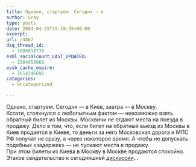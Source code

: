 ```yaml
---
title: Однако, стартуем. Сегодня — в
author: Gray
type: posts
date: 2004-04-25T15:19:35+00:00
excerpt:
url: /4867
dsq_thread_id:
  - 1886858739
esml_socialcount_LAST_UPDATED:
  - 1504953868
essb_cache_expire:
  - 1614346691
categories:
  - Uncategorized

---
```








Однако, стартуем. Сегодня &#8212; в Киев, завтра &#8212; в Москву.  
Кстати, столкнулся с любопытным фактом &#8212; невозможно взять обратный билет из Москвы. Москвичи не отдают места на поезда в продажу. Дело в том, что, если билет на обратный выезд из Москвы в Киев продается в Киеве, то деньги за него Московская дорога и МПС РФ получат не сразу, а через некоторое время. А чтобы не допускать подобных &#171;задержек&#187; &#8212; не пускают места в продажу.  
При этом билеты из Киева в Москву в Москве продаются спокойно.  
Этакое свидетельство к сегодняшней <a href="http://govori.redeyes.ru/viewtopic.php?t=434" target="_blank">дискуссии</a>&#8230;